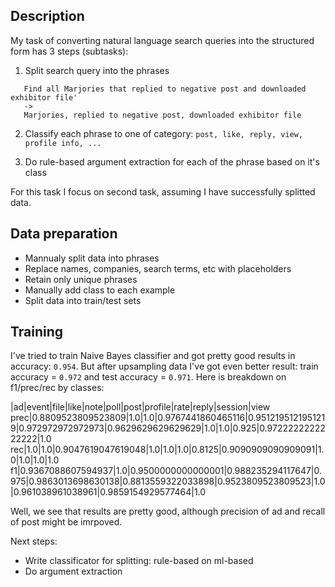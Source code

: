 ## Description
My task of converting natural language search queries into the structured form has 3 steps (subtasks):

1. Split search query into the phrases
```
   Find all Marjories that replied to negative post and downloaded exhibitor file'
   ->
   Marjories, replied to negative post, downloaded exhibitor file
```
2. Classify each phrase to one of category:
   `post, like, reply, view, profile info, ...`

3. Do rule-based argument extraction for each of the phrase based on it's class

For this task I focus on second task, assuming I have successfully splitted data. 

## Data preparation
* Mannualy split data into phrases
* Replace names, companies, search terms, etc with placeholders
* Retain only unique phrases
* Manually add class to each example
* Split data into train/test sets

## Training
I've tried to train Naive Bayes classifier and got pretty good results in accuracy: `0.954`. But after upsampling data I've got even better result: train accuracy = `0.972` and test accuracy = `0.971`. 
Here is breakdown on f1/prec/rec by classes:

|ad|event|file|like|note|poll|post|profile|rate|reply|session|view
prec|0.8809523809523809|1.0|1.0|0.9767441860465116|0.9512195121951219|0.972972972972973|0.9629629629629629|1.0|1.0|0.925|0.9722222222222222|1.0
rec|1.0|1.0|0.9047619047619048|1.0|1.0|1.0|0.8125|0.9090909090909091|1.0|1.0|1.0|1.0
f1|0.9367088607594937|1.0|0.9500000000000001|0.988235294117647|0.975|0.9863013698630138|0.8813559322033898|0.9523809523809523|1.0|0.961038961038961|0.9859154929577464|1.0

Well, we see that results are pretty good, although precision of ad and recall of post might be imrpoved.

Next steps:
* Write classificator for splitting: rule-based on ml-based
* Do argument extraction

